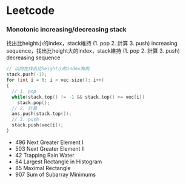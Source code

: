 # Leetcode
### Monotonic increasing/decreasing stack
找出比height小的index，stack維持 (1. pop 2. 計算 3. push) increasing sequence，找出比height大的index，stack維持 (1. pop 2. 計算 3. push) decreasing sequence
```cpp
// 以向左找出比height小的index為例
stack.push(-1);
for (int i = 0; i < vec.size(); i++)
{
  // 1. pop
  while(stack.top() != -1 && stack.top() >= vec[i])
    stack.pop();
  // 2. 計算
  ans.push(stack.top());
  // 3. push
  stack.push(vec[i]);
}
```
- 496 Next Greater Element I
- 503 Next Greater Element II
- 42 Trapping Rain Water
- 84 Largest Rectangle in Histogram
- 85 Maximal Rectangle
- 907 Sum of Subarray Minimums
